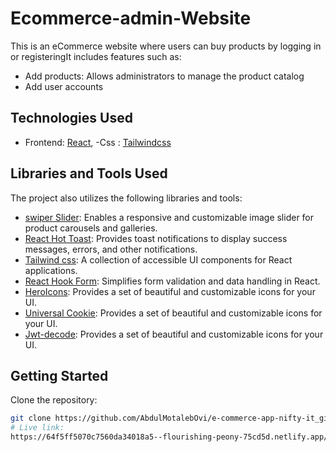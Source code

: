# Ecommerce-admin-Website

This is an eCommerce website where users can buy products by logging in or registeringIt includes features such as:

- Add products: Allows administrators to manage the product catalog
- Add user accounts



## Technologies Used

- Frontend: [React](https://reactjs.org/),
-Css : [Tailwindcss](https://tailwindcss.com/)


## Libraries and Tools Used

The project also utilizes the following libraries and tools:

- [swiper Slider](https://swiperjs.com/get-started): Enables a responsive and customizable image slider for product carousels and galleries.
- [React Hot Toast](https://react-hot-toast.com/): Provides toast notifications to display success messages, errors, and other notifications.
- [Tailwind css](https://tailwindcss.com/): A collection of accessible UI components for React applications.
- [React Hook Form](https://react-hook-form.com/): Simplifies form validation and data handling in React.
- [HeroIcons](https://heroicons.com/): Provides a set of beautiful and customizable icons for your UI.
- [Universal Cookie](https://www.npmjs.com/package/universal-cookie): Provides a set of beautiful and customizable icons for your UI.
- [Jwt-decode](https://www.npmjs.com/package/jwt-decode): Provides a set of beautiful and customizable icons for your UI.


## Getting Started

 Clone the repository:

   ```bash
   git clone https://github.com/AbdulMotalebOvi/e-commerce-app-nifty-it_github.io
# Live link:
 https://64f5ff5070c7560da34018a5--flourishing-peony-75cd5d.netlify.app/